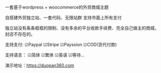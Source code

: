 
一套基于wordpress + woocommerce的外贸商城主题 

自搭建外贸独立站、一套代码、无限站群 支持市面上所有支付

独立站没有条条框框的限制、没有多余的平台收款手续费、完全自己做主的商城，封店不存在的。

支持支付:
☑Paypal
☑Stripe
☑Payssion
☑COD(货代付款)

支持语言：
☑简体 
☑繁体
☑英语
☑等待...

演示地址：https://duopan360.com

